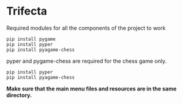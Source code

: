 # Trifecta
Required modules for all the components of the project to work
```console
pip install pygame
pip install pyper
pip install pyagame-chess
```
pyper and pygame-chess are required for the chess game only.
```console
pip install pyper
pip install pyagame-chess
```
**Make sure that the main menu files and resources are in the same directory.**
